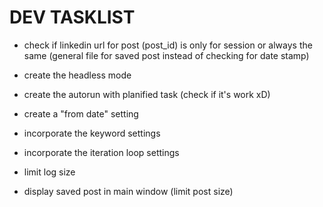 


# DEV TASKLIST
- check if linkedin url for post (post_id) is only for session or always the same (general file for saved post instead of checking for date stamp)
- create the headless mode
- create the autorun with planified task (check if it's work xD)
- create a "from date" setting
- incorporate the keyword settings
- incorporate the iteration loop settings

- limit log size
- display saved post in main window (limit post size)